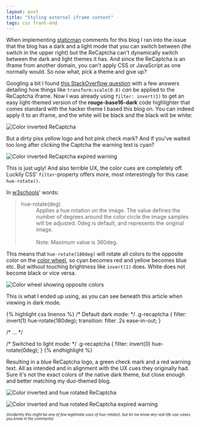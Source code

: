 ```yaml
---
layout: post
title: "Styling external iframe content"
tags: css front-end
---
```


When implementing [staticman](https://staticman.net/) comments for this blog I ran into the issue that the blog has a dark and a light mode that you can switch between (the switch in the upper right) but the ReCaptcha can't dynamically switch between the dark and light themes it has. And since the ReCaptcha is an iframe from another domain, you can't apply CSS or JavaScript as one normally would. So now what, pick a theme and give up?

Googling a bit I found [this StackOverflow question](https://stackoverflow.com/questions/27713505/recaptcha-api-v2-styling) with a few answers detailing how things like `transform:scale(0.8)` _can_ be applied to the ReCaptcha iframe. Now I was already using `filter: invert(1)` to get an easy light-themed version of the **rouge-base16-dark** code highlighter that comes standard with the hacker theme I based this blog on. You can indeed apply it to an iframe, and the white will be black and the black will be white:

![Color inverted ReCaptcha](/assets/{{page.slug}}/recaptcha-inverted.png)

But a dirty piss yellow logo and hot pink check mark? And if you've waited too long after clicking the Captcha the warning text is cyan?

![Color inverted ReCaptcha expired warning](/assets/{{page.slug}}/recaptcha-expired-inverted.png)

This is just ugly! And also terrible UX, the color cues are completely off. Luckily CSS' `filter`-property offers more, most interestingly for this case: `hue-rotate()`.

In [w3schools](https://www.w3schools.com/cssref/css3_pr_filter.asp)' words:

> <dl><dt>hue-rotate(deg)</dt><dd>Applies a hue rotation on the image. The value defines the number of degrees around the color circle the image samples will be adjusted. 0deg is default, and represents the original image.<br>
> <br>
> Note: Maximum value is 360deg.</dd></dl>

This means that `hue-rotate(180deg)` will rotate all colors to the opposite color on the [color wheel](/assets/{{page.slug}}/color-wheel.png), so cyan becomes red and yellow becomes blue etc. But without touching brightness like `invert(1)` does. White does not become black or vice versa.

![Color wheel showing opposite colors](/assets/{{page.slug}}/color-wheel-arrows.png)

This is what I ended up using, as you can see beneath this article when viewing in dark mode.

{% highlight css linenos %}
/* Default dark mode: */
.g-recaptcha {
	filter: invert(1) hue-rotate(180deg);
	transition: filter .2s ease-in-out;
}

/* ... */

/* Switched to light mode: */
.g-recaptcha {
	filter: invert(0) hue-rotate(0deg);
}
{% endhighlight %}

Resulting in a blue ReCaptcha logo, a green check mark and a red warning text. All as intended and in alignment with the UX cues they originally had. Sure it's not the exact colors of the native dark theme, but close enough and better matching my duo-themed blog.

![Color inverted and hue rotated ReCaptcha](/assets/{{page.slug}}/recaptcha-hue-rotated.png)

![Color inverted and hue rotated ReCaptcha expired warning](/assets/{{page.slug}}/recaptcha-expired-hue-rotated.png)

<sub><sup>_(incidently this might be one of few legitimate uses of hue-rotate(), but let me know any real-life use-cases you know in the comments)_</sup></sub>